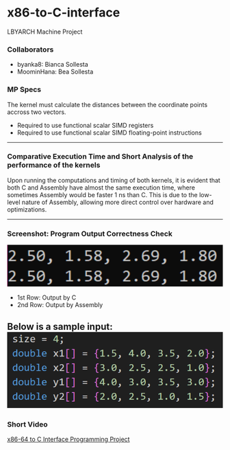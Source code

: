 # x86-to-C-interface 
LBYARCH Machine Project

### Collaborators
- byanka8: Bianca Sollesta
- MoominHana: Bea Sollesta

### MP Specs
The kernel must calculate the distances between the coordinate points accross two vectors.
- Required to use functional scalar SIMD registers
- Required to use functional scalar SIMD floating-point instructions
---

### Comparative Execution Time and Short Analysis of the performance of the kernels
Upon running the computations and timing of both kernels, it is evident that both C and Assembly have almost the same execution time, where sometimes Assembly would be faster 1 ns than C. This is due to the low-level nature of Assembly, allowing more direct control over hardware and optimizations.

---
### Screenshot: Program Output Correctness Check
![screenshot of outputs](output.png)
- 1st Row: Output by C
- 2nd Row: Output by Assembly

Below is a sample input:
![screenshot of inputs](input.png)
---
### Short Video
[x86-64 to C Interface Programming Project](x86-64-to-C.mp4)

